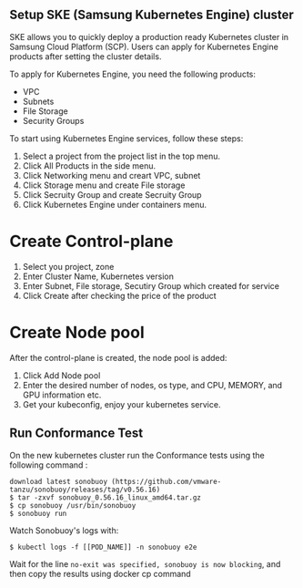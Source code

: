 ## Setup SKE (Samsung Kubernetes Engine) cluster

SKE allows you to quickly deploy a production ready Kubernetes cluster in Samsung Cloud Platform (SCP).
Users can apply for Kubernetes Engine products after setting the cluster details.

To apply for Kubernetes Engine, you need the following products:
- VPC
- Subnets
- File Storage
- Security Groups


To start using Kubernetes Engine services, follow these steps:
1. Select a project from the project list in the top menu.
2. Click All Products in the side menu.
3. Click Networking menu and creart VPC, subnet
4. Click Storage menu and create File storage
5. Click Secruity Group and create Secruity Group
6. Click Kubernetes Engine under containers menu.

# Create Control-plane
1. Select you project, zone
2. Enter Cluster Name, Kubernetes version
3. Enter Subnet, File storage, Secutiry Group which created for service
4. Click Create after checking the price of the product

# Create Node pool
After the control-plane is created, the node pool is added:
1. Click Add Node pool
2. Enter the desired number of nodes, os type, and CPU, MEMORY, and GPU information etc.
3. Get your kubeconfig, enjoy your kubernetes service.

## Run Conformance Test

On the new kubernetes cluster run the Conformance tests using the following command : 

```
download latest sonobuoy (https://github.com/vmware-tanzu/sonobuoy/releases/tag/v0.56.16)
$ tar -zxvf sonobuoy_0.56.16_linux_amd64.tar.gz
$ cp sonobuoy /usr/bin/sonobuoy
$ sonobuoy run
```

Watch Sonobuoy's logs with:

```
$ kubectl logs -f [[POD_NAME]] -n sonobuoy e2e 
```

Wait for the line `no-exit was specified, sonobuoy is now blocking`, and then copy the results using docker cp command

